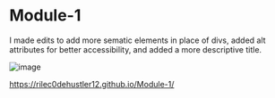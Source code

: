 # Module-1

 I made edits to add more sematic elements in place of divs, added alt attributes for better accessibility,  and added a more descriptive title.

![image](https://user-images.githubusercontent.com/108438452/217941902-cd05fe57-b41b-48af-8421-0281e620f36e.png)

https://rilec0dehustler12.github.io/Module-1/
